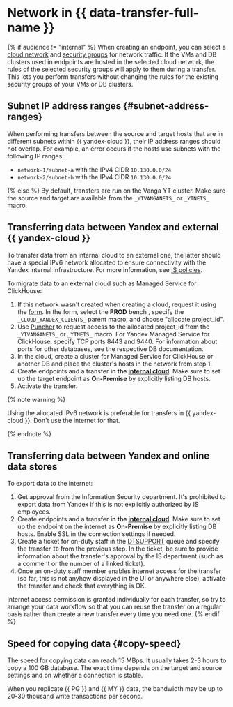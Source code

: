 # Network in {{ data-transfer-full-name }}

{% if audience != "internal" %}
When creating an endpoint, you can select a [cloud network](../../vpc/concepts/network.md) and [security groups](../../vpc/concepts/security-groups.md) for network traffic. If the VMs and DB clusters used in endpoints are hosted in the selected cloud network, the rules of the selected security groups will apply to them during a transfer. This lets you perform transfers without changing the rules for the existing security groups of your VMs or DB clusters.

## Subnet IP address ranges {#subnet-address-ranges}

When performing transfers between the source and target hosts that are in different subnets within {{ yandex-cloud }}, their IP address ranges should not overlap. For example, an error occurs if the hosts use subnets with the following IP ranges:

* `network-1/subnet-a` with the IPv4 CIDR `10.130.0.0/24`.
* `network-2/subnet-b` with the IPv4 CIDR `10.130.0.0/24`.

{% else %}
By default, transfers are run on the Vanga YT cluster. Make sure the source and target are available from the `_YTVANGANETS_` or `_YTNETS_` macro.

## Transferring data between Yandex and external {{ yandex-cloud }}

To transfer data from an internal cloud to an external one, the latter should have a special IPv6 network allocated to ensure connectivity with the Yandex internal infrastructure. For more information, see [IS policies](https://wiki.yandex-team.ru/security/policies/yandex-cloud-rules/#setevajasvjaznostibalanceirovka).

To migrate data to an external cloud such as Managed Service for ClickHouse:

1. If this network wasn't created when creating a cloud, request it using the [form](https://st.yandex-team.ru/createTicket?queue=CLOUD&_form=54816). In the form, select the **PROD** bench , specify the `_CLOUD_YANDEX_CLIENTS_` parent macro, and choose "allocate project_id".
2. Use [Puncher](https://puncher.yandex-team.ru/) to request access to the allocated project_id from the `_YTVANGANETS_` or `_YTNETS_` macro. For Yandex Managed Service for ClickHouse, specify TCP ports 8443 and 9440. For information about ports for other databases, see the respective DB documentation.
3. In the cloud, create a cluster for Managed Service for ClickHouse or another DB and place the cluster's hosts in the network from step 1.
4. Create endpoints and a transfer **in the [internal cloud](https://cloud.yandex-team.ru)**. Make sure to set up the target endpoint as **On-Premise** by explicitly listing DB hosts.
5. Activate the transfer.

{% note warning %}

Using the allocated IPv6 network is preferable for transfers in {{ yandex-cloud }}. Don't use the internet for that.

{% endnote %}

## Transferring data between Yandex and online data stores

To export data to the internet:

1. Get approval from the Information Security department. It's prohibited to export data from Yandex if this is not explicitly authorized by IS employees.
2. Create endpoints and a transfer **in the [internal cloud](https://cloud.yandex-team.ru)**. Make sure to set up the endpoint on the internet as **On-Premise** by explicitly listing DB hosts. Enable SSL in the connection settings if needed.
3. Create a ticket for on-duty staff in the [DTSUPPORT](https://st.yandex-team.ru/DTSUPPORT) queue and specify the transfer `ID` from the previous step. In the ticket, be sure to provide information about the transfer's approval by the IS department (such as a comment or the number of a linked ticket).
4. Once an on-duty staff member enables internet access for the transfer (so far, this is not anyhow displayed in the UI or anywhere else), activate the transfer and check that everything is OK.

Internet access permission is granted individually for each transfer, so try to arrange your data workflow so that you can reuse the transfer on a regular basis rather than create a new transfer every time you need one.
{% endif %}

## Speed for copying data {#copy-speed}

The speed for copying data can reach 15 MBps. It usually takes 2-3 hours to copy a 100 GB database. The exact time depends on the target and source settings and on whether a connection is stable.

When you replicate {{ PG }} and {{ MY }} data, the bandwidth may be up to 20-30 thousand write transactions per second.
